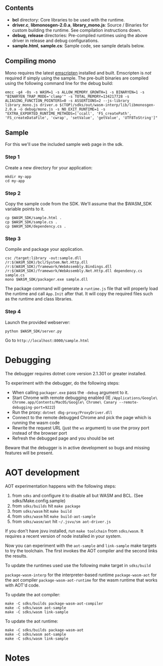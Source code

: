 ## Contents
- **bcl** directory: Core libraries to be used with the runtime.
- **driver.c**, **libmonosgen-2.0.a**, **library_mono.js**: Source / Binaries for custom building the runtime. See compilation instructions down.
- **debug**, **release** directories: Pre-compiled runtimes using the above driver in release and debug configurations.
- **sample.html**, **sample.cs**: Sample code, see sample details below.


## Compiling mono

Mono requires the latest [emscripten][1] installed and built. Emscripten is *not* required if simply using the sample.
The pre-built binaries are compiled using the following command line for the debug build:

```
emcc -g4 -Os -s WASM=1 -s ALLOW_MEMORY_GROWTH=1 -s BINARYEN=1 -s "BINARYEN_TRAP_MODE='clamp'" -s TOTAL_MEMORY=134217728 -s ALIASING_FUNCTION_POINTERS=0 -s ASSERTIONS=2 --js-library library_mono.js driver.o $(TOP)/sdks/out/wasm-interp/lib/libmonosgen-2.0.a -o debug/mono.js -s NO_EXIT_RUNTIME=1 -s "EXTRA_EXPORTED_RUNTIME_METHODS=['ccall', 'FS_createPath', 'FS_createDataFile', 'cwrap', 'setValue', 'getValue', 'UTF8ToString']"
```

## Sample

For this we'll use the included sample web page in the sdk.

### Step 1

Create a new directory for your application:

```
mkdir my-app
cd my-app
```

### Step 2

Copy the sample code from the SDK. We'll assume that the $WASM_SDK variable points to it.

```
cp $WASM_SDK/sample.html .
cp $WASM_SDK/sample.cs .
cp $WASM_SDK/dependency.cs .
```

### Step 3

Compile and package your application.

```
csc /target:library -out:sample.dll /r:$(WASM_SDK)/bcl/System.Net.Http.dll /r:$(WASM_SDK)/framework/WebAssembly.Bindings.dll /r:$(WASM_SDK)/framework/WebAssembly.Net.Http.dll dependency.cs sample.cs
mono $WASM_SDK/packager.exe sample.dll
```

The package command will generate a `runtime.js` file that will properly load the runtime and call `App.Init` after that.
It will copy the required files such as the runtime and class libraries.

### Step 4

Launch the provided webserver:

```
python $WASM_SDK/server.py
```

Go to `http://localhost:8000/sample.html`


# Debugging

The debugger requires dotnet core version 2.1.301 or greater installed.

To experiment with the debugger, do the following steps:

- When calling `packager.exe` pass the `-debug` argument to it.
- Start Chrome with remote debugging enabled (IE `/Applications/Google\ Chrome.app/Contents/MacOS/Google\ Chrome\ Canary --remote-debugging-port=9222`)
- Run the proxy: `dotnet dbg-proxy/ProxyDriver.dll`
- Connect to the remote debugged Chrome and pick the page which is running the wasm code
- Rewrite the request URL (just the `ws` argument) to use the proxy port instead of the browser port
- Refresh the debugged page and you should be set

Beware that the debugger is in active development so bugs and missing features will be present.

# AOT development

AOT experimentation happens with the following steps:

1) from `sdks` and configure it to disable all but WASM and BCL. (See sdks/Make.config.sample)
2) from `sdks/builds` hit `make package`
3) from `sdks/wasm` hit `make build`
4) from `sdks/wasm` hit `make build-aot-sample`
4) from `sdks/wasm/aot` hit `~/.jsvu/sm aot-driver.js`

If you don't have jsvu installed, run `make toolchain` from `sdks/wasm`. It requires a recent version of node installed in your system.

Now you can experiment with the `aot-sample` and `link-sample` make targets to try the toolchain. The first invokes the AOT compiler and the second links the results.

To update the runtimes used use the following make target in `sdks/build`

`package-wasm-interp` for the interpreter-based runtime
`package-wasm-aot` for the aot compiler
`package-wasm-aot-runtime` for the wasm runtime that works with AOT'd code.


To update the aot compiler:
```
make -C sdks/builds package-wasm-aot-compiler
make -C sdks/wasm aot-sample
make -C sdks/wasm link-sample
```

To update the aot runtime:
```
make -C sdks/builds package-wasm-aot
make -C sdks/wasm aot-sample
make -C sdks/wasm link-sample
```

# Notes

[1]: https://github.com/kripken/emscripten

[2]: https://docs.microsoft.com/en-us/dotnet/framework/tools/developer-command-prompt-for-vs
